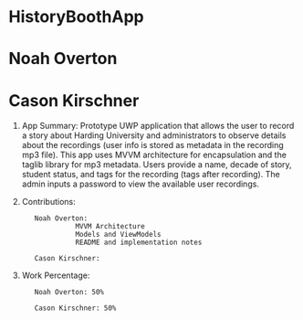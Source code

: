 # HistoryBoothApp
# Noah Overton
# Cason Kirschner

1. App Summary: Prototype UWP application that allows the user to record a story about Harding University and administrators to observe details about the recordings (user info is stored as metadata in the recording mp3 file). This app uses MVVM architecture for encapsulation and the taglib library for mp3 metadata. Users provide a name, decade of story, student status, and tags for the recording (tags after recording). The admin inputs a password to view the available user recordings.

2. Contributions:

          Noah Overton: 
                    MVVM Architecture
                    Models and ViewModels
                    README and implementation notes
                              
          Cason Kirschner:
                    

3. Work Percentage:

          Noah Overton: 50%
          
          Cason Kirschner: 50%
